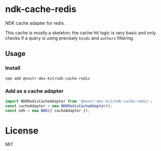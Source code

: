# ndk-cache-redis

NDK cache adapter for redis.

This cache is mostly a skeleton; the cache hit logic is very basic and only checks if
a query is using precisely `kinds` and `authors` filtering.

## Usage

### Install

```
npm add @nostr-dev-kit/ndk-cache-redis
```

### Add as a cache adapter
```ts
import NDKRedisCacheAdapter from '@nostr-dev-kit/ndk-cache-redis';
const cacheAdapter = new NDKRedisCacheAdapter();
const ndk = new NDK({ cacheAdapter });
```

# License

MIT
